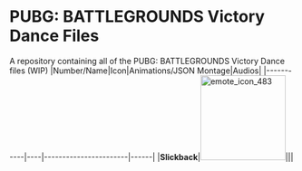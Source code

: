 # PUBG: BATTLEGROUNDS Victory Dance Files
A repository containing all of the PUBG: BATTLEGROUNDS Victory Dance files (WIP)
|Number/Name|Icon|Animations/JSON Montage|Audios|
|-----------|----|-----------------------|------|
|**Slickback**|<img src="https://github.com/MuriloGaming19/pubg-vd-files/blob/9311a257eff854db894f0369aec3ee3b16f13e2c/files/slickback/icon/emote_icon_483.png" alt="emote_icon_483" width="150"/>|||

